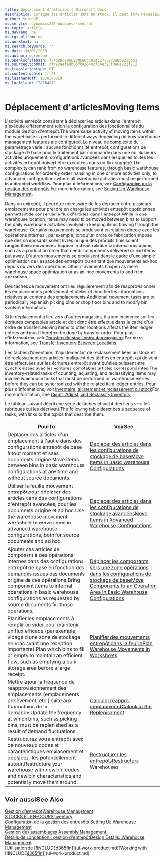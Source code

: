```yaml
---
title: Déplacement d'articles | Microsoft Docs
description: Lorsque les articles sont en stock, il peut être nécessaire de les déplacer entre plusieurs emplacements pour prendre en charge les activités entrepôt quotidiennes permettant de conserver le flux d'articles dans l'entrepôt. Certains mouvements se produisent en relation directe avec les opérations internes ; par exemple, lorsqu'un ordre de fabrication impose que des composants soient livrés ou que des produits finis soient rangés. D'autres mouvements se produisent dans le cadre d'une simple optimisation de l'espace des entrepôts ou en tant que mouvements ad-hoc depuis ou vers des opérations.
author: SorenGP
ms.service: dynamics365-business-central
ms.topic: article
ms.devlang: na
ms.tgt_pltfrm: na
ms.workload: na
ms.search.keywords: ''
ms.date: 10/01/2019
ms.author: sgroespe
ms.openlocfilehash: f7fd88c88a69806e6cc914c27737d3a8b823bc51
ms.sourcegitcommit: cfc92eefa8b06fb426482f54e393f0e6e222f712
ms.translationtype: HT
ms.contentlocale: fr-FR
ms.lasthandoff: 12/03/2019
ms.locfileid: "2876487"
---
```

# <a name="moving-items"></a><span data-ttu-id="426a4-105">Déplacement d'articles</span><span class="sxs-lookup"><span data-stu-id="426a4-105">Moving Items</span></span>
<span data-ttu-id="426a4-106">L'activité entrepôt consistant à déplacer les articles dans l'entrepôt s'exécute différemment selon la configuration des fonctionnalités du module Gestion d'entrepôt.</span><span class="sxs-lookup"><span data-stu-id="426a4-106">The warehouse activity of moving items within the warehouse is performed in different ways depending on how warehouse management features are configured.</span></span> <span data-ttu-id="426a4-107">Le niveau de complexité du paramétrage varie : aucune fonctionnalité entrepôt, configurations de stockage de base pour le traitement par commande dans une ou plusieurs activités uniquement, configurations avancées dans lesquelles toutes les activités entrepôt doivent être exécutées dans un flux suggéré.</span><span class="sxs-lookup"><span data-stu-id="426a4-107">The complexity can rank from no warehouse features, through basic warehouse configurations for order-by order handling in one or more activities only, to advanced configurations where all warehouse activities must be performed in a directed workflow.</span></span> <span data-ttu-id="426a4-108">Pour plus d'informations, voir [Configuration de la gestion des entrepôts](warehouse-setup-warehouse.md).</span><span class="sxs-lookup"><span data-stu-id="426a4-108">For more information, see [Setting Up Warehouse Management](warehouse-setup-warehouse.md).</span></span>

<span data-ttu-id="426a4-109">Dans un entrepôt, il peut être nécessaire de les déplacer entre plusieurs emplacements pour prendre en charge les activités entrepôt quotidiennes permettant de conserver le flux d'articles dans l'entrepôt.</span><span class="sxs-lookup"><span data-stu-id="426a4-109">While in one warehouse location, items may need to be moved between bins to support the daily warehouse activities involved in keeping items flowing through the warehouse.</span></span> <span data-ttu-id="426a4-110">Certains mouvements se produisent en relation directe avec les opérations internes ; par exemple, lorsqu'un ordre de fabrication impose que des composants soient livrés ou que des produits finis soient rangés.</span><span class="sxs-lookup"><span data-stu-id="426a4-110">Some movements happen in direct relation to internal operations, such as a production order that needs components delivered or end items put away.</span></span> <span data-ttu-id="426a4-111">D'autres mouvements se produisent dans le cadre d'une simple optimisation de l'espace des entrepôts ou en tant que mouvements ad-hoc depuis ou vers des opérations.</span><span class="sxs-lookup"><span data-stu-id="426a4-111">Other movements happen as mere warehouse space optimization or as ad-hoc movements to and from operations.</span></span>

<span data-ttu-id="426a4-112">Des tâches de mouvement ont lieu régulièrement afin de réapprovisionner les emplacements prélèvement et atelier et modifier les informations relatives au contenu des emplacements.</span><span class="sxs-lookup"><span data-stu-id="426a4-112">Additional movement tasks are to periodically replenish picking bins or shop floor bins and to modify bin content information.</span></span>

<span data-ttu-id="426a4-113">Si le déplacement a lieu vers d'autres magasins, il a une incidence sur les écritures comptables article et doit donc être effectué dans le cadre d'un ordre de transfert.</span><span class="sxs-lookup"><span data-stu-id="426a4-113">Moving items to other locations affects the item ledger entries and must therefore be done by transfer order.</span></span> <span data-ttu-id="426a4-114">Pour plus d'informations, voir [Transfert de stock entre des magasins](inventory-how-transfer-between-locations.md).</span><span class="sxs-lookup"><span data-stu-id="426a4-114">For more information, see [Transfer Inventory Between Locations](inventory-how-transfer-between-locations.md).</span></span>  

<span data-ttu-id="426a4-115">Les tâches d'inventaire, d'ajustement et de reclassement liées au stock et de reclassement des articles impliquent des tâches en entrepôt qui doivent être effectuées sur les écritures entrepôt avant qu'elles puissent être synchronisées avec les écritures comptables articles correspondantes.</span><span class="sxs-lookup"><span data-stu-id="426a4-115">The inventory-related tasks of counting, adjusting, and reclassifying items may involve warehouse tasks that must be performed on warehouse entries before they can be synchronized with the related item ledger entries.</span></span> <span data-ttu-id="426a4-116">Pour plus d'informations, voir [Inventaire, ajustement et reclassement du stock](inventory-how-count-adjust-reclassify.md)</span><span class="sxs-lookup"><span data-stu-id="426a4-116">For more information, see [Count, Adjust, and Reclassify Inventory](inventory-how-count-adjust-reclassify.md)</span></span>  

 <span data-ttu-id="426a4-117">Le tableau suivant décrit une série de tâches et inclut des liens vers les rubriques qui les décrivent.</span><span class="sxs-lookup"><span data-stu-id="426a4-117">The following table describes a sequence of tasks, with links to the topics that describe them.</span></span>   

|<span data-ttu-id="426a4-118">**Pour**</span><span class="sxs-lookup"><span data-stu-id="426a4-118">**To**</span></span>|<span data-ttu-id="426a4-119">**Voir**</span><span class="sxs-lookup"><span data-stu-id="426a4-119">**See**</span></span>|  
|------------|-------------|  
|<span data-ttu-id="426a4-120">Déplacer des articles d'un emplacement à l'autre dans des configurations entrepôt de base à tout moment et sans documents origine.</span><span class="sxs-lookup"><span data-stu-id="426a4-120">Move items between bins in basic warehouse configurations at any time and without source documents.</span></span>|[<span data-ttu-id="426a4-121">Déplacer des articles dans les configurations de stockage de base</span><span class="sxs-lookup"><span data-stu-id="426a4-121">Move Items in Basic Warehouse Configurations</span></span>](warehouse-how-to-move-items-ad-hoc-in-basic-warehousing.md)|
|<span data-ttu-id="426a4-122">Utiliser la feuille mouvement entrepôt pour déplacer des articles dans des configurations d'entrepôt avancées, pour les documents origine et ad hoc.</span><span class="sxs-lookup"><span data-stu-id="426a4-122">Use the warehouse movement worksheet to move items in advanced warehouse configurations, both for source documents and ad hoc.</span></span>|[<span data-ttu-id="426a4-123">Déplacer des articles dans les configurations de stockage avancées</span><span class="sxs-lookup"><span data-stu-id="426a4-123">Move Items in Advanced Warehouse Configurations</span></span>](warehouse-how-to-move-items-in-advanced-warehousing.md)|  
|<span data-ttu-id="426a4-124">Ajouter des articles de composant à des opérations internes dans des configurations entrepôt de base en fonction des demandes issues des documents origine de ces opérations.</span><span class="sxs-lookup"><span data-stu-id="426a4-124">Bring component items to internal operations in basic warehouse configurations as requested by source documents for those operations.</span></span>|[<span data-ttu-id="426a4-125">Déplacer les composants vers une zone opérations dans les configurations de stockage de base</span><span class="sxs-lookup"><span data-stu-id="426a4-125">Move Components to an Operation Area in Basic Warehouse Configurations</span></span>](warehouse-how-to-move-components-to-an-operation-area-in-basic-warehousing.md)|
|<span data-ttu-id="426a4-126">Planifier les emplacements à remplir ou vider pour maintenir un flux efficace (par exemple, vidage d'une zone de stockage en vrac avant une réception importante).</span><span class="sxs-lookup"><span data-stu-id="426a4-126">Plan which bins to fill or empty to maintain an efficient flow, such as emptying a bulk storage area before a large receipt.</span></span>|[<span data-ttu-id="426a4-127">Planifier des mouvements entrepôt dans la feuille</span><span class="sxs-lookup"><span data-stu-id="426a4-127">Plan Warehouse Movements in Worksheets</span></span>](warehouse-how-to-plan-warehouse-movements-in-worksheets.md)|
|<span data-ttu-id="426a4-128">Mettre à jour la fréquence de réapprovisionnement des emplacements (emplacements prélèvement, etc.) suite aux fluctuations de la demande.</span><span class="sxs-lookup"><span data-stu-id="426a4-128">Update the frequency at which bins, such as picking bins, must be replenished as a result of demand fluctuations.</span></span>|[<span data-ttu-id="426a4-129">Calculer réappro. emplacement</span><span class="sxs-lookup"><span data-stu-id="426a4-129">Calculate Bin Replenishment</span></span>](warehouse-how-to-calculate-bin-replenishment.md)|
|<span data-ttu-id="426a4-130">Restructurez votre entrepôt avec de nouveaux codes et caractéristiques emplacement et déplacez-les potentiellement autour.</span><span class="sxs-lookup"><span data-stu-id="426a4-130">Restructure your warehouse with new bin codes and new bin characteristics and potentially move them around.</span></span>|[<span data-ttu-id="426a4-131">Restructurer les entrepôts</span><span class="sxs-lookup"><span data-stu-id="426a4-131">Restructure Warehouses</span></span>](warehouse-how-to-restructure-warehouses.md)|  

## <a name="see-also"></a><span data-ttu-id="426a4-132">Voir aussi</span><span class="sxs-lookup"><span data-stu-id="426a4-132">See Also</span></span>  
[<span data-ttu-id="426a4-133">Gestion d’entrepôt</span><span class="sxs-lookup"><span data-stu-id="426a4-133">Warehouse Management</span></span>](warehouse-manage-warehouse.md)  
[<span data-ttu-id="426a4-134">STOCKS ET EN-COURS</span><span class="sxs-lookup"><span data-stu-id="426a4-134">Inventory</span></span>](inventory-manage-inventory.md)  
<span data-ttu-id="426a4-135">[Configuration de la gestion des entrepôts](warehouse-setup-warehouse.md)   </span><span class="sxs-lookup"><span data-stu-id="426a4-135">[Setting Up Warehouse Management](warehouse-setup-warehouse.md)   </span></span>  
<span data-ttu-id="426a4-136">[Gestion des assemblages](assembly-assemble-items.md)  </span><span class="sxs-lookup"><span data-stu-id="426a4-136">[Assembly Management](assembly-assemble-items.md)  </span></span>  
[<span data-ttu-id="426a4-137">Détails de conception : gestion d'entrepôt</span><span class="sxs-lookup"><span data-stu-id="426a4-137">Design Details: Warehouse Management</span></span>](design-details-warehouse-management.md)  
<span data-ttu-id="426a4-138">[Utilisation de [!INCLUDE[d365fin](includes/d365fin_md.md)]](ui-work-product.md)</span><span class="sxs-lookup"><span data-stu-id="426a4-138">[Working with [!INCLUDE[d365fin](includes/d365fin_md.md)]](ui-work-product.md)</span></span>
